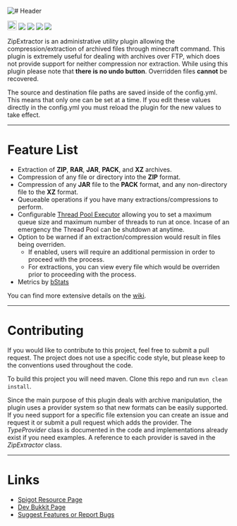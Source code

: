 ![# Header](https://i.imgur.com/NNwBkWb.png)

[<img src="https://ci.appveyor.com/api/projects/status/e9h6l9fu137jr5ek?retina=true" height="20.74px"></img>](https://ci.appveyor.com/project/dscalzi/zipextractor) [![](https://img.shields.io/github/license/dscalzi/ZipExtractor.svg)](https://github.com/dscalzi/ZipExtractor/blob/master/LICENSE) ![](https://img.shields.io/badge/Spigot-1.8.x--1.12.x-orange.svg) ![](https://img.shields.io/badge/Java-8+-ec2025.svg) [![](https://discordapp.com/api/guilds/211524927831015424/widget.png)](https://discordapp.com/invite/Fcrh6PT)

ZipExtractor is an administrative utility plugin allowing the compression/extraction of archived files through minecraft command. This plugin is extremely useful for dealing with archives over FTP, which does not provide support for neither compression nor extraction. While using this plugin please note that **there is no undo button**. Overridden files **cannot** be recovered.

The source and destination file paths are saved inside of the config.yml. This means that only one can be set at a time. If you edit these values directly in the config.yml you must reload the plugin for the new values to take effect.

---

# Feature List

* Extraction of **ZIP**, **RAR**, **JAR**, **PACK**, and **XZ** archives.
* Compression of any file or directory into the **ZIP** format.
* Compression of any **JAR** file to the **PACK** format, and any non-directory file to the **XZ** format.
* Queueable operations if you have many extractions/compressions to perform.
* Configurable [Thread Pool Executor][thread_pools] allowing you to set a maximum queue size and maximum number of threads to run at once. Incase of an emergency the Thread Pool can be shutdown at anytime.
* Option to be warned if an extraction/compression would result in files being overriden.
    * If enabled, users will require an additional permission in order to proceed with the process.
    * For extractions, you can view every file which would be overriden prior to proceeding with the process.
* Metrics by [bStats][bStats]

You can find more extensive details on the [wiki][wiki].

***

# Contributing

If you would like to contribute to this project, feel free to submit a pull request. The project does not use a specific code style, but please keep to the conventions used throughout the code.

To build this project you will need maven. Clone this repo and run `mvn clean install`.

Since the main purpose of this plugin deals with archive manipulation, the plugin uses a provider system so that new formats can be easily supported. If you need support for a specific file extension you can create an issue and request it or submit a pull request which adds the provider. The *TypeProvider* class is documented in the code and implementations already exist if you need examples. A reference to each provider is saved in the *ZipExtractor* class.

***

# Links
* [Spigot Resource Page][spigot]
* [Dev Bukkit Page][devbukkit]
* [Suggest Features or Report Bugs][issues]

[thread_pools]: http://tutorials.jenkov.com/java-util-concurrent/threadpoolexecutor.html "Thread Pool Information"
[bStats]: https://bstats.org/plugin/bukkit/ZipExtractor "bStats page"
[wiki]: https://github.com/dscalzi/ZipExtractor/wiki "Wiki page"
[spigot]: https://www.spigotmc.org/resources/zipextractor.43482/ "Spigot"
[devbukkit]: https://dev.bukkit.org/projects/zipextractor "DevBukkit"
[issues]: https://github.com/dscalzi/ZipExtractor/issues "Issue Tracker"
